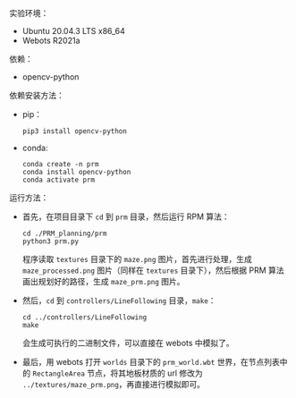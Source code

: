 实验环境：
- Ubuntu 20.04.3 LTS x86_64
- Webots R2021a

依赖：
- opencv-python
  
依赖安装方法：
- pip：
  ```shell
  pip3 install opencv-python
  ```
- conda:
  ```shell
  conda create -n prm
  conda install opencv-python
  conda activate prm
  ```
  
运行方法：
- 首先，在项目目录下 `cd` 到 `prm` 目录，然后运行 RPM 算法：
  ```shell
  cd ./PRM_planning/prm
  python3 prm.py
  ```
  程序读取 `textures` 目录下的 `maze.png` 图片，首先进行处理，生成 `maze_processed.png` 图片（同样在 `textures` 目录下），然后根据 PRM 算法画出规划好的路径，生成 `maze_prm.png` 图片。

- 然后，`cd` 到 `controllers/LineFollowing` 目录，`make`：
  ```shell
  cd ../controllers/LineFollowing
  make
  ```

  会生成可执行的二进制文件，可以直接在 webots 中模拟了。
- 最后，用 webots 打开 `worlds` 目录下的 `prm_world.wbt` 世界，在节点列表中的 `RectangleArea` 节点，将其地板材质的 url 修改为 `../textures/maze_prm.png`，再直接进行模拟即可。
